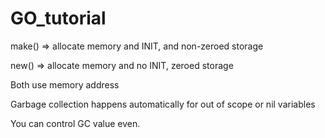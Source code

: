 # GO_tutorial

make() => allocate memory and INIT, and non-zeroed storage

new() => allocate memory and no INIT, zeroed storage

Both use memory address

Garbage collection happens automatically for out of scope or nil variables

You can control GC value even.